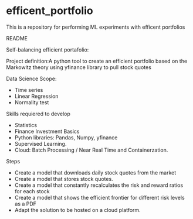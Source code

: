 # efficent_portfolio
This is a repository for performing ML experiments with efficent portfolios

README

Self-balancing efficient portafolio: 

Project definition:A python tool to create an efficient portfolio based on the Markowitz theory using yfinance library to pull stock quotes 

Data Science Scope:
* Time series
* Linear Regression
* Normality test

Skills requiered to develop
* Statistics
* Finance Investment Basics
* Python libraries: Pandas, Numpy, yfinance
* Supervised Learning. 
* Cloud: Batch Processing / Near Real Time and Containerzation.

Steps
* Create a model that downloads daily stock quotes from the market
* Create a model that stores stock quotes. 
* Create a model that constantly recalculates the risk and reward ratios for each stock
* Create a model that shows the efficient frontier for different risk levels as a PDF
* Adapt the solution to be hosted on a cloud platform. 


